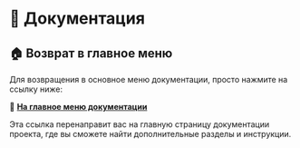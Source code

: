# 📖 Документация

## 🏠 Возврат в главное меню

Для возвращения в основное меню документации, просто нажмите на ссылку ниже:

🔗 **[На главное меню документации](https://github.com/pyadrus/TelegramMaster_Commentator/blob/master/doc/doc.md)**

Эта ссылка перенаправит вас на главную страницу документации проекта, где вы сможете найти дополнительные разделы и инструкции.